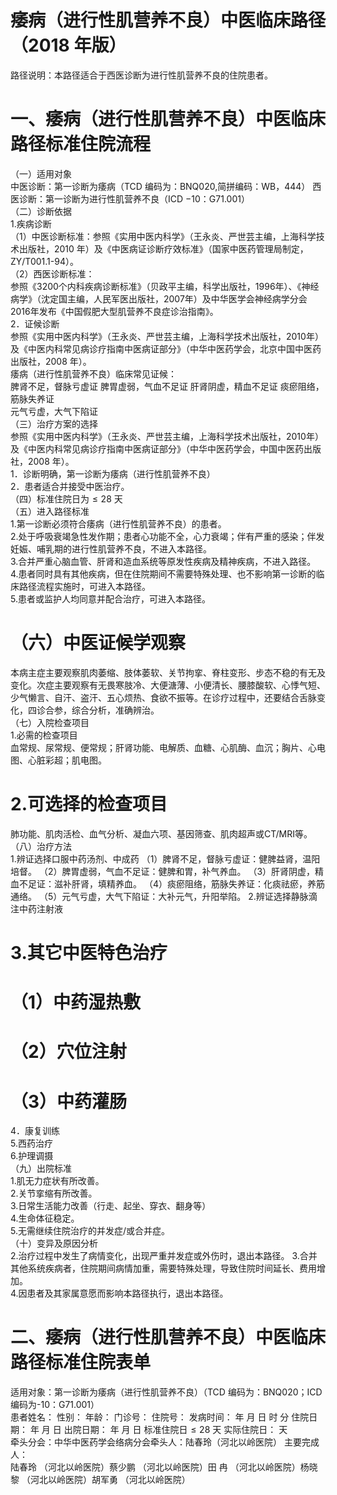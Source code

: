 # 痿病（进行性肌营养不良）中医临床路径 （2018 年版）  
路径说明：本路径适合于西医诊断为进行性肌营养不良的住院患者。  
# 一、痿病（进行性肌营养不良）中医临床路径标准住院流程  
（一）适用对象  
中医诊断：第一诊断为痿病（TCD 编码为：BNQ020,简拼编码：WB，444） 西医诊断：第一诊断为进行性肌营养不良（ICD $-10$：G71.001）  
（二）诊断依据  
1.疾病诊断  
（1）中医诊断标准：参照《实用中医内科学》（王永炎、严世芸主编，上海科学技术出版社，2010 年）及《中医病证诊断疗效标准》（国家中医药管理局制定，ZY/T001.1-94）。  
（2）西医诊断标准：  
参照《3200个内科疾病诊断标准》（贝政平主编，科学出版社，1996年）、《神经病学》（沈定国主编，人民军医出版社，2007年）及中华医学会神经病学分会2016年发布《中国假肥大型肌营养不良症诊治指南》。  
2．证候诊断  
参照《实用中医内科学》（王永炎、严世芸主编，上海科学技术出版社，2010年）及《中医内科常见病诊疗指南中医病证部分》（中华中医药学会，北京中国中医药出版社，2008 年）。  
痿病（进行性肌营养不良）临床常见证候：  
脾肾不足，督脉亏虚证  脾胃虚弱，气血不足证  肝肾阴虚，精血不足证  痰瘀阻络，筋脉失养证  
元气亏虚，大气下陷证  
（三）治疗方案的选择  
参照《实用中医内科学》（王永炎、严世芸主编，上海科学技术出版社，2010年）及《中医内科常见病诊疗指南中医病证部分》（中华中医药学会，中国中医药出版社，2008 年）。  
1．诊断明确，第一诊断为痿病（进行性肌营养不良）  
2．患者适合并接受中医治疗。  
（四）标准住院日为${\leqslant}28$ 天  
（五）进入路径标准  
1.第一诊断必须符合痿病（进行性肌营养不良）的患者。  
2.处于呼吸衰竭急性发作期；患者心功能不全，心力衰竭；伴有严重的感染；伴发妊娠、哺乳期的进行性肌营养不良，不进入本路径。  
3.合并严重心脑血管、肝肾和造血系统等原发性疾病及精神疾病，不进入路径。  
4.患者同时具有其他疾病，但在住院期间不需要特殊处理、也不影响第一诊断的临床路径流程实施时，可进入本路径。  
5.患者或监护人均同意并配合治疗，可进入本路径。  
# （六）中医证候学观察  
本病主症主要观察肌肉萎缩、肢体萎软、关节拘挛、脊柱变形、步态不稳的有无及变化。次症主要观察有无畏寒肢冷、大便溏薄、小便清长、腰膝酸软、心悸气短、少气懒言、自汗、盗汗、五心烦热、食欲不振等。在诊疗过程中，还要结合舌脉变化，四诊合参，综合分析，准确辨治。  
（七）入院检查项目  
1.必需的检查项目  
血常规、尿常规、便常规；肝肾功能、电解质、血糖、心肌酶、血沉；胸片、心电图、心脏彩超；肌电图。  
# 2.可选择的检查项目  
肺功能、肌肉活检、血气分析、凝血六项、基因筛查、肌肉超声或CT/MRI等。  
（八）治疗方法  
1.辨证选择口服中药汤剂、中成药 （1）脾肾不足，督脉亏虚证：健脾益肾，温阳培督。 （2）脾胃虚弱，气血不足证：健脾和胃，补气养血。 （3）肝肾阴虚，精血不足证：滋补肝肾，填精养血。 （4）痰瘀阻络，筋脉失养证：化痰祛瘀，养筋通络。 （5）元气亏虚，大气下陷证：大补元气，升阳举陷。 2.辨证选择静脉滴注中药注射液  
# 3.其它中医特色治疗  
# （1）中药湿热敷  
# （2）穴位注射  
# （3）中药灌肠  
4．康复训练  
5.西药治疗  
6.护理调摄  
（九）出院标准  
1.肌无力症状有所改善。  
2.关节挛缩有所改善。  
3.日常生活能力改善（行走、起坐、穿衣、翻身等）  
4.生命体征稳定。  
5.无需继续住院治疗的并发症/或合并症。  
（十）变异及原因分析  
2.治疗过程中发生了病情变化，出现严重并发症或外伤时，退出本路径。 3.合并其他系统疾病者，住院期间病情加重，需要特殊处理，导致住院时间延长、费用增加。  
4.因患者及其家属意愿而影响本路径执行，退出本路径。  
# 二、痿病（进行性肌营养不良）中医临床路径标准住院表单  
适用对象：第一诊断为痿病（进行性肌营养不良）（TCD 编码为：BNQ020；ICD 编码为-10：G71.001）  
患者姓名：          性别：    年龄：    门诊号：         住院号：            发病时间：   年  月  日  时  分  住院日期：   年  月  日 出院日期：   年  月   日 标准住院日${\leqslant}28$ 天               实际住院日：     天  
牵头分会：中华中医药学会络病分会牵头人：陆春玲（河北以岭医院） 主要完成人：  
陆春玲 （河北以岭医院）蔡少鹏 （河北以岭医院）田  冉 （河北以岭医院）杨晓黎 （河北以岭医院）胡军勇 （河北以岭医院）  